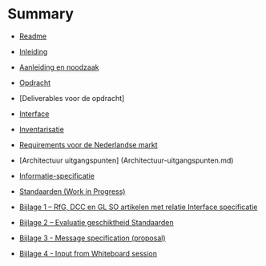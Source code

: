# Summary

* [Readme](README.md)

* [Inleiding](Inleiding.md)
* [Aanleiding en noodzaak](Aanleidingennoodzaak.md)
* [Opdracht](Opdracht.md)
* [Deliverables voor de opdracht]
* [Interface](Interface.md)
* [Inventarisatie](inventarisatie.md)
* [Requirements  voor de Nederlandse markt](RequirementsvoordeNederlandsemarkt.md)
* [Architectuur uitgangspunten] (Architectuur-uitgangspunten.md)
* [Informatie-specificatie](Informatie-specificatie.md)
* [Standaarden (Work in Progress)](Standaarden.md)
* [Bijlage 1 – RfG, DCC en GL SO artikelen met relatie Interface specificatie](bijlage1.md)
*	[Bijlage 2 – Evaluatie geschiktheid Standaarden](bijlage2.md)
*	[Bijlage 3 - Message specification (proposal)](bijlage3.md)
*	[Bijlage 4 - Input from Whiteboard session](bijlage4.md)

